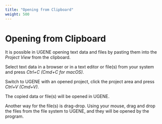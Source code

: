 ```yaml
---
title: "Opening from Clipboard"
weight: 500
---
```



# Opening from Clipboard

It is possible in UGENE opening text data and files by pasting them into the _Project View_ from the clipboard.

Select text data in a browser or in a text editor or file(s) from your system and press _Ctrl+C (Cmd+C for macOS)._

Switch to UGENE with an opened project, click the project area and press _Ctrl+V (Cmd+V)_.

The copied data or file(s) will be opened in UGENE.

 Another way for the file(s) is drag-drop. Using your mouse, drag and drop the files from the file system to UGENE, and they will be opened by the program.
